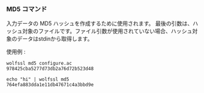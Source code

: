 ### MD5 コマンド
入力データの MD5 ハッシュを作成するために使用されます。 最後の引数は、ハッシュ対象のファイルです。ファイル引数が使用されていない場合、ハッシュ対象のデータはstdinから取得します。


使用例 :

```
wolfssl md5 configure.ac
978425cba5277d73db2a76d72b523d48
```

```
echo "hi" | wolfssl md5
764efa883dda1e11db47671c4a3bbd9e
```